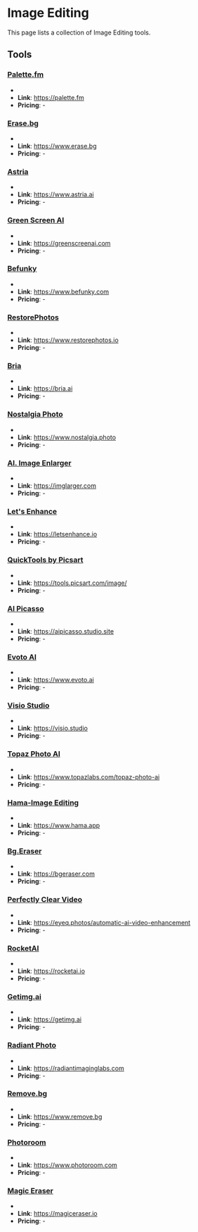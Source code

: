 # Image Editing

This page lists a collection of Image Editing tools.

## Tools

### [Palette.fm](https://palette.fm)
-
- **Link**: https://palette.fm
- **Pricing**: -

### [Erase.bg](https://www.erase.bg)
-
- **Link**: https://www.erase.bg
- **Pricing**: -

### [Astria](https://www.astria.ai)
-
- **Link**: https://www.astria.ai
- **Pricing**: -

### [Green Screen AI](https://greenscreenai.com)
-
- **Link**: https://greenscreenai.com
- **Pricing**: -

### [Befunky](https://www.befunky.com)
-
- **Link**: https://www.befunky.com
- **Pricing**: -

### [RestorePhotos](https://www.restorephotos.io)
-
- **Link**: https://www.restorephotos.io
- **Pricing**: -

### [Bria](https://bria.ai)
-
- **Link**: https://bria.ai
- **Pricing**: -

### [Nostalgia Photo](https://www.nostalgia.photo)
-
- **Link**: https://www.nostalgia.photo
- **Pricing**: -

### [AI. Image Enlarger](https://imglarger.com)
-
- **Link**: https://imglarger.com
- **Pricing**: -

### [Let's Enhance](https://letsenhance.io)
-
- **Link**: https://letsenhance.io
- **Pricing**: -

### [QuickTools by Picsart](https://tools.picsart.com/image/)
-
- **Link**: https://tools.picsart.com/image/
- **Pricing**: -

### [Al Picasso](https://aipicasso.studio.site)
-
- **Link**: https://aipicasso.studio.site
- **Pricing**: -

### [Evoto AI](https://www.evoto.ai)
-
- **Link**: https://www.evoto.ai
- **Pricing**: -

### [Visio Studio](https://visio.studio)
-
- **Link**: https://visio.studio
- **Pricing**: -

### [Topaz Photo AI](https://www.topazlabs.com/topaz-photo-ai)
-
- **Link**: https://www.topazlabs.com/topaz-photo-ai
- **Pricing**: -

### [Hama-Image Editing](https://www.hama.app)
-
- **Link**: https://www.hama.app
- **Pricing**: -

### [Bg.Eraser](https://bgeraser.com)
-
- **Link**: https://bgeraser.com
- **Pricing**: -

### [Perfectly Clear Video](https://eyeq.photos/automatic-ai-video-enhancement)
-
- **Link**: https://eyeq.photos/automatic-ai-video-enhancement
- **Pricing**: -

### [RocketAI](https://rocketai.io)
-
- **Link**: https://rocketai.io
- **Pricing**: -

### [Getimg.ai](https://getimg.ai)
-
- **Link**: https://getimg.ai
- **Pricing**: -

### [Radiant Photo](https://radiantimaginglabs.com)
-
- **Link**: https://radiantimaginglabs.com
- **Pricing**: -

### [Remove.bg](https://www.remove.bg)
-
- **Link**: https://www.remove.bg
- **Pricing**: -

### [Photoroom](https://www.photoroom.com)
-
- **Link**: https://www.photoroom.com
- **Pricing**: -

### [Magic Eraser](https://magiceraser.io)
-
- **Link**: https://magiceraser.io
- **Pricing**: -

